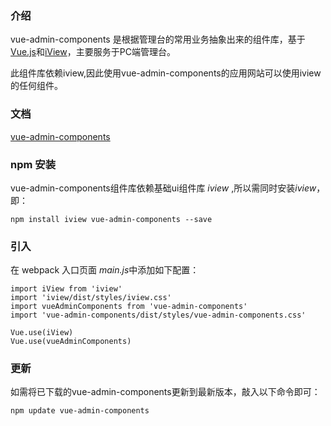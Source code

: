 ### 介绍

vue-admin-components 是根据管理台的常用业务抽象出来的组件库，基于<a href="https://cn.vuejs.org" target="_blank">Vue.js</a>和<a href="https://www.iviewui.com" target="_blank">iView</a>，主要服务于PC端管理台。

此组件库依赖iview,因此使用vue-admin-components的应用网站可以使用iview的任何组件。

### 文档
<a href="https://www.bychjh.com/vue-admin-components" target="_blank">vue-admin-components</a>

### npm 安装

vue-admin-components组件库依赖基础ui组件库 <i>iview</i> ,所以需同时安装<i>iview</i>，即：
```
npm install iview vue-admin-components --save
```
### 引入
在 webpack 入口页面 <i>main.js</i>中添加如下配置：
```
import iView from 'iview'
import 'iview/dist/styles/iview.css'
import vueAdminComponents from 'vue-admin-components'
import 'vue-admin-components/dist/styles/vue-admin-components.css'

Vue.use(iView)
Vue.use(vueAdminComponents)
```
### 更新
如需将已下载的vue-admin-components更新到最新版本，敲入以下命令即可：
```
npm update vue-admin-components
```

